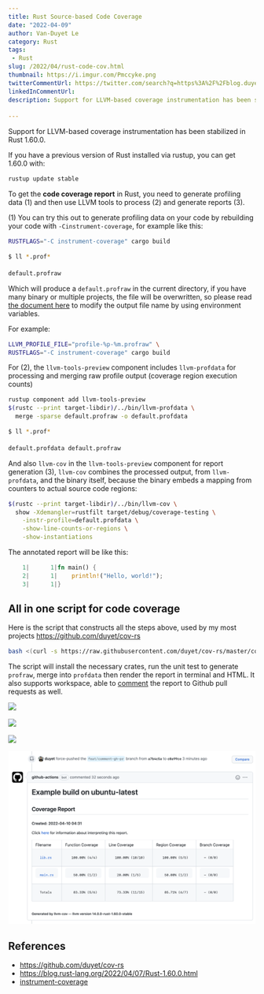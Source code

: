 ```yaml
---
title: Rust Source-based Code Coverage 
date: "2022-04-09"
author: Van-Duyet Le
category: Rust
tags:
 - Rust
slug: /2022/04/rust-code-cov.html
thumbnail: https://i.imgur.com/Pmccyke.png
twitterCommentUrl: https://twitter.com/search?q=https%3A%2F%2Fblog.duyet.net%2F2022%2F04%2Frust-code-cov.html
linkedInCommentUrl: 
description: Support for LLVM-based coverage instrumentation has been stabilized in Rust 1.60.0. To get the code coverage report in Rust, you need to generate profiling data and then use LLVM tools to process and generate reports. 

---
```


Support for LLVM-based coverage instrumentation has been stabilized in Rust 1.60.0. 

If you have a previous version of Rust installed via rustup, you can get 1.60.0 with:

```bash
rustup update stable
```

To get the **code coverage report** in Rust, you need to generate profiling data (1) 
and then use LLVM tools to process (2) and generate reports (3). 


(1) You can try this out to generate profiling data on your code by rebuilding your code with `-Cinstrument-coverage`, for example like this:

```bash
RUSTFLAGS="-C instrument-coverage" cargo build
```

```bash
$ ll *.prof*

default.profraw
```

Which will produce a `default.profraw` in the current directory, 
if you have many binary or multiple projects, the file will be overwritten, 
  so please read [the document here](https://doc.rust-lang.org/stable/rustc/instrument-coverage.html#running-the-instrumented-binary-to-generate-raw-coverage-profiling-data) 
  to modify the output file name by using environment variables.

  For example: 

```bash
LLVM_PROFILE_FILE="profile-%p-%m.profraw" \
RUSTFLAGS="-C instrument-coverage" cargo build
```

For (2), the `llvm-tools-preview` component includes `llvm-profdata` for processing 
and merging raw profile output (coverage region execution counts)

```bash
rustup component add llvm-tools-preview
$(rustc --print target-libdir)/../bin/llvm-profdata \
  merge -sparse default.profraw -o default.profdata
```

```bash
$ ll *.prof*

default.profdata default.profraw
```

And also `llvm-cov` in the `llvm-tools-preview` component for report generation (3), 
`llvm-cov` combines the processed output, from `llvm-profdata`, and the binary itself, 
because the binary embeds a mapping from counters to actual source code regions:


```bash
$(rustc --print target-libdir)/../bin/llvm-cov \
  show -Xdemangler=rustfilt target/debug/coverage-testing \
    -instr-profile=default.profdata \
    -show-line-counts-or-regions \
    -show-instantiations
```

The annotated report will be like this:

```rust
    1|      1|fn main() {
    2|      1|    println!("Hello, world!");
    3|      1|}
```

## All in one script for code coverage

Here is the script that constructs all the steps above, used by my most projects https://github.com/duyet/cov-rs

```bash
bash <(curl -s https://raw.githubusercontent.com/duyet/cov-rs/master/cov.sh)
```

The script will install the necessary crates, run the unit test to generate `profraw`, 
merge into `profdata` then render the report in terminal and HTML. It also supports workspace, 
able to [comment](https://github.com/duyet/cov-rs/pull/3#issuecomment-1094174485) 
the report to Github pull requests as well.

![](/media/2022/04/cov-terminal.png)

![](/media/2022/04/cov-html.png)

![](/media/2022/04/cov-html-detail.png)

![](https://github.com/duyet/cov-rs/raw/master/.github/cov-comment.png)

## References

- https://github.com/duyet/cov-rs
- https://blog.rust-lang.org/2022/04/07/Rust-1.60.0.html
- [instrument-coverage](https://doc.rust-lang.org/rustc/instrument-coverage.html)
